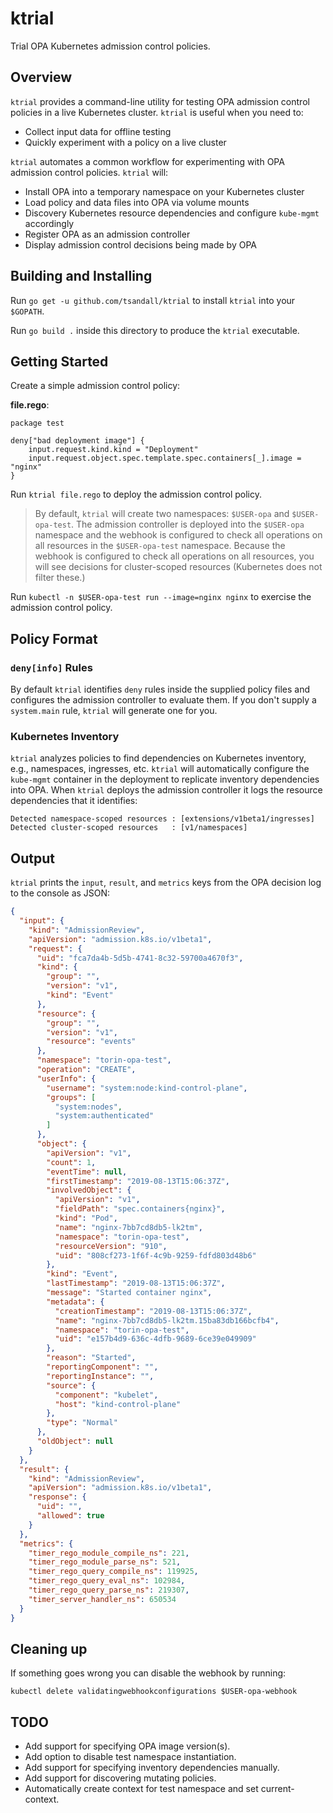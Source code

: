 # ktrial

Trial OPA Kubernetes admission control policies.

## Overview

`ktrial` provides a command-line utility for testing OPA admission
control policies in a live Kubernetes cluster. `ktrial` is useful
when you need to:

* Collect input data for offline testing
* Quickly experiment with a policy on a live cluster

`ktrial` automates a common workflow for experimenting with OPA
admission control policies. `ktrial` will:

* Install OPA into a temporary namespace on your Kubernetes cluster
* Load policy and data files into OPA via volume mounts
* Discovery Kubernetes resource dependencies and configure `kube-mgmt` accordingly
* Register OPA as an admission controller
* Display admission control decisions being made by OPA

## Building and Installing

Run `go get -u github.com/tsandall/ktrial` to install `ktrial` into
your `$GOPATH`.

Run `go build .` inside this directory to produce the `ktrial`
executable.

## Getting Started

Create a simple admission control policy:

**file.rego**:

```
package test

deny["bad deployment image"] {
    input.request.kind.kind = "Deployment"
    input.request.object.spec.template.spec.containers[_].image = "nginx"
}
```

Run `ktrial file.rego` to deploy the admission control policy.

> By default, `ktrial` will create two namespaces: `$USER-opa` and
> `$USER-opa-test`. The admission controller is deployed into the
> `$USER-opa` namespace and the webhook is configured to check all
> operations on all resources in the `$USER-opa-test`
> namespace. Because the webhook is configured to check all operations
> on all resources, you will see decisions for cluster-scoped
> resources (Kubernetes does not filter these.)

Run `kubectl -n $USER-opa-test run --image=nginx nginx` to exercise
the admission control policy.

## Policy Format

### `deny[info]` Rules

By default `ktrial` identifies `deny` rules inside the supplied policy
files and configures the admission controller to evaluate them. If you
don't supply a `system.main` rule, `ktrial` will generate one for
you.

### Kubernetes Inventory

`ktrial` analyzes policies to find dependencies on
Kubernetes inventory, e.g., namespaces, ingresses, etc. `ktrial` will
automatically configure the `kube-mgmt` container in the deployment to
replicate inventory dependencies into OPA. When `ktrial` deploys the
admission controller it logs the resource dependencies that it
identifies:

```
Detected namespace-scoped resources : [extensions/v1beta1/ingresses]
Detected cluster-scoped resources   : [v1/namespaces]
```

## Output

`ktrial` prints the `input`, `result`, and `metrics` keys from the OPA decision
log to the console as JSON:

```json
{
  "input": {
    "kind": "AdmissionReview",
    "apiVersion": "admission.k8s.io/v1beta1",
    "request": {
      "uid": "fca7da4b-5d5b-4741-8c32-59700a4670f3",
      "kind": {
        "group": "",
        "version": "v1",
        "kind": "Event"
      },
      "resource": {
        "group": "",
        "version": "v1",
        "resource": "events"
      },
      "namespace": "torin-opa-test",
      "operation": "CREATE",
      "userInfo": {
        "username": "system:node:kind-control-plane",
        "groups": [
          "system:nodes",
          "system:authenticated"
        ]
      },
      "object": {
        "apiVersion": "v1",
        "count": 1,
        "eventTime": null,
        "firstTimestamp": "2019-08-13T15:06:37Z",
        "involvedObject": {
          "apiVersion": "v1",
          "fieldPath": "spec.containers{nginx}",
          "kind": "Pod",
          "name": "nginx-7bb7cd8db5-lk2tm",
          "namespace": "torin-opa-test",
          "resourceVersion": "910",
          "uid": "808cf273-1f6f-4c9b-9259-fdfd803d48b6"
        },
        "kind": "Event",
        "lastTimestamp": "2019-08-13T15:06:37Z",
        "message": "Started container nginx",
        "metadata": {
          "creationTimestamp": "2019-08-13T15:06:37Z",
          "name": "nginx-7bb7cd8db5-lk2tm.15ba83db166bcfb4",
          "namespace": "torin-opa-test",
          "uid": "e157b4d9-636c-4dfb-9689-6ce39e049909"
        },
        "reason": "Started",
        "reportingComponent": "",
        "reportingInstance": "",
        "source": {
          "component": "kubelet",
          "host": "kind-control-plane"
        },
        "type": "Normal"
      },
      "oldObject": null
    }
  },
  "result": {
    "kind": "AdmissionReview",
    "apiVersion": "admission.k8s.io/v1beta1",
    "response": {
      "uid": "",
      "allowed": true
    }
  },
  "metrics": {
    "timer_rego_module_compile_ns": 221,
    "timer_rego_module_parse_ns": 521,
    "timer_rego_query_compile_ns": 119925,
    "timer_rego_query_eval_ns": 102984,
    "timer_rego_query_parse_ns": 219307,
    "timer_server_handler_ns": 650534
  }
}
```

## Cleaning up

If something goes wrong you can disable the webhook by running:

```
kubectl delete validatingwebhookconfigurations $USER-opa-webhook
```

## TODO

* Add support for specifying OPA image version(s).
* Add option to disable test namespace instantiation.
* Add support for specifying inventory dependencies manually.
* Add support for discovering mutating policies.
* Automatically create context for test namespace and set current-context.
